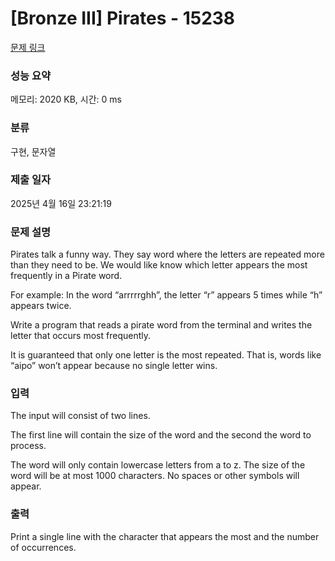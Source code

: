 # [Bronze III] Pirates - 15238 

[문제 링크](https://www.acmicpc.net/problem/15238) 

### 성능 요약

메모리: 2020 KB, 시간: 0 ms

### 분류

구현, 문자열

### 제출 일자

2025년 4월 16일 23:21:19

### 문제 설명

<p>Pirates talk a funny way. They say word where the letters are repeated more than they need to be. We would like know which letter appears the most frequently in a Pirate word.</p>

<p>For example: In the word “arrrrrghh”, the letter “r” appears 5 times while “h” appears twice.</p>

<p>Write a program that reads a pirate word from the terminal and writes the letter that occurs most frequently.</p>

<p>It is guaranteed that only one letter is the most repeated. That is, words like “aipo” won’t appear because no single letter wins.</p>

### 입력 

 <p dir="ltr">The input will consist of two lines.</p>

<p dir="ltr">The first line will contain the size of the word and the second the word to process.</p>

<p dir="ltr">The word will only contain lowercase letters from a to z. The size of the word will be at most 1000 characters. No spaces or other symbols will appear.</p>

### 출력 

 <p dir="ltr">Print a single line with the character that appears the most and the number of occurrences.</p>

